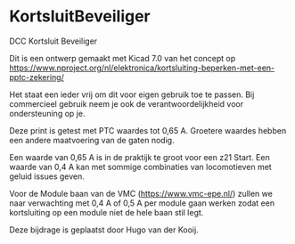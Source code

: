 # KortsluitBeveiliger
DCC Kortsluit Beveiliger

Dit is een ontwerp gemaakt met Kicad 7.0 van het concept op https://www.nproject.org/nl/elektronica/kortsluiting-beperken-met-een-pptc-zekering/

Het staat een ieder vrij om dit voor eigen gebruik toe te passen.
Bij commercieel gebruik neem je ook de verantwoordelijkheid voor ondersteuning op je.

Deze print is getest met PTC waardes tot 0,65 A. Groetere waardes hebben een andere maatvoering van de gaten nodig.

Een waarde van 0,65 A is in de praktijk te groot voor een z21 Start.
Een waarde van 0,4 A kan met sommige combinaties van locomotieven met geluid issues geven.

Voor de Module baan van de VMC (https://www.vmc-epe.nl/) zullen we naar verwachting met 0,4 A of 0,5 A per module gaan werken zodat een kortsluiting op een module niet de hele baan stil legt.

Deze bijdrage is geplaatst door Hugo van der Kooij.

